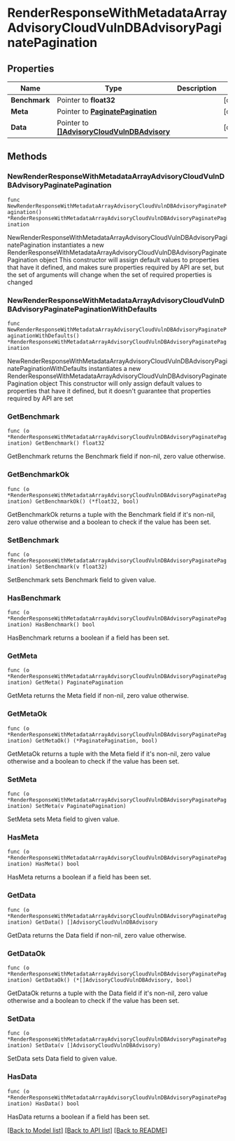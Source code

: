 # RenderResponseWithMetadataArrayAdvisoryCloudVulnDBAdvisoryPaginatePagination

## Properties

Name | Type | Description | Notes
------------ | ------------- | ------------- | -------------
**Benchmark** | Pointer to **float32** |  | [optional] 
**Meta** | Pointer to [**PaginatePagination**](PaginatePagination.md) |  | [optional] 
**Data** | Pointer to [**[]AdvisoryCloudVulnDBAdvisory**](AdvisoryCloudVulnDBAdvisory.md) |  | [optional] 

## Methods

### NewRenderResponseWithMetadataArrayAdvisoryCloudVulnDBAdvisoryPaginatePagination

`func NewRenderResponseWithMetadataArrayAdvisoryCloudVulnDBAdvisoryPaginatePagination() *RenderResponseWithMetadataArrayAdvisoryCloudVulnDBAdvisoryPaginatePagination`

NewRenderResponseWithMetadataArrayAdvisoryCloudVulnDBAdvisoryPaginatePagination instantiates a new RenderResponseWithMetadataArrayAdvisoryCloudVulnDBAdvisoryPaginatePagination object
This constructor will assign default values to properties that have it defined,
and makes sure properties required by API are set, but the set of arguments
will change when the set of required properties is changed

### NewRenderResponseWithMetadataArrayAdvisoryCloudVulnDBAdvisoryPaginatePaginationWithDefaults

`func NewRenderResponseWithMetadataArrayAdvisoryCloudVulnDBAdvisoryPaginatePaginationWithDefaults() *RenderResponseWithMetadataArrayAdvisoryCloudVulnDBAdvisoryPaginatePagination`

NewRenderResponseWithMetadataArrayAdvisoryCloudVulnDBAdvisoryPaginatePaginationWithDefaults instantiates a new RenderResponseWithMetadataArrayAdvisoryCloudVulnDBAdvisoryPaginatePagination object
This constructor will only assign default values to properties that have it defined,
but it doesn't guarantee that properties required by API are set

### GetBenchmark

`func (o *RenderResponseWithMetadataArrayAdvisoryCloudVulnDBAdvisoryPaginatePagination) GetBenchmark() float32`

GetBenchmark returns the Benchmark field if non-nil, zero value otherwise.

### GetBenchmarkOk

`func (o *RenderResponseWithMetadataArrayAdvisoryCloudVulnDBAdvisoryPaginatePagination) GetBenchmarkOk() (*float32, bool)`

GetBenchmarkOk returns a tuple with the Benchmark field if it's non-nil, zero value otherwise
and a boolean to check if the value has been set.

### SetBenchmark

`func (o *RenderResponseWithMetadataArrayAdvisoryCloudVulnDBAdvisoryPaginatePagination) SetBenchmark(v float32)`

SetBenchmark sets Benchmark field to given value.

### HasBenchmark

`func (o *RenderResponseWithMetadataArrayAdvisoryCloudVulnDBAdvisoryPaginatePagination) HasBenchmark() bool`

HasBenchmark returns a boolean if a field has been set.

### GetMeta

`func (o *RenderResponseWithMetadataArrayAdvisoryCloudVulnDBAdvisoryPaginatePagination) GetMeta() PaginatePagination`

GetMeta returns the Meta field if non-nil, zero value otherwise.

### GetMetaOk

`func (o *RenderResponseWithMetadataArrayAdvisoryCloudVulnDBAdvisoryPaginatePagination) GetMetaOk() (*PaginatePagination, bool)`

GetMetaOk returns a tuple with the Meta field if it's non-nil, zero value otherwise
and a boolean to check if the value has been set.

### SetMeta

`func (o *RenderResponseWithMetadataArrayAdvisoryCloudVulnDBAdvisoryPaginatePagination) SetMeta(v PaginatePagination)`

SetMeta sets Meta field to given value.

### HasMeta

`func (o *RenderResponseWithMetadataArrayAdvisoryCloudVulnDBAdvisoryPaginatePagination) HasMeta() bool`

HasMeta returns a boolean if a field has been set.

### GetData

`func (o *RenderResponseWithMetadataArrayAdvisoryCloudVulnDBAdvisoryPaginatePagination) GetData() []AdvisoryCloudVulnDBAdvisory`

GetData returns the Data field if non-nil, zero value otherwise.

### GetDataOk

`func (o *RenderResponseWithMetadataArrayAdvisoryCloudVulnDBAdvisoryPaginatePagination) GetDataOk() (*[]AdvisoryCloudVulnDBAdvisory, bool)`

GetDataOk returns a tuple with the Data field if it's non-nil, zero value otherwise
and a boolean to check if the value has been set.

### SetData

`func (o *RenderResponseWithMetadataArrayAdvisoryCloudVulnDBAdvisoryPaginatePagination) SetData(v []AdvisoryCloudVulnDBAdvisory)`

SetData sets Data field to given value.

### HasData

`func (o *RenderResponseWithMetadataArrayAdvisoryCloudVulnDBAdvisoryPaginatePagination) HasData() bool`

HasData returns a boolean if a field has been set.


[[Back to Model list]](../README.md#documentation-for-models) [[Back to API list]](../README.md#documentation-for-api-endpoints) [[Back to README]](../README.md)


